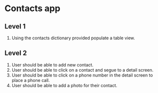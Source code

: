 # Contacts app

## Level 1 

1. Using the contacts dictionary provided populate a table view. 

## Level 2 

1. User should be able to add new contact. 
2. User should be able to click on a contact and segue to a detail screen.
3. User should be able to click on a phone number in the detail screen to place a phone call.
4. User should be able to add a photo for their contact. 
